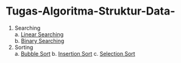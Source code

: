 # Tugas-Algoritma-Struktur-Data-
1. Searching  
  a. [Linear Searching](https://github.com/irvanwn/Tugas-Algoritma-Struktur-Data-/tree/main/Linear%20and%20Binary%20Search/Linear%20Search%20Latihan)  
  b. [Binary Searching](https://github.com/irvanwn/Tugas-Algoritma-Struktur-Data-/tree/main/Linear%20and%20Binary%20Search/Binary%20Search%20Latihan)
2. Sorting  
  a. [Bubble Sort](url)
  b. [Insertion Sort](url)
  c. [Selection Sort](url)
